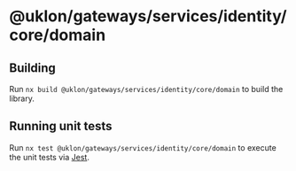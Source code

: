 # @uklon/gateways/services/identity/core/domain

## Building

Run `nx build @uklon/gateways/services/identity/core/domain` to build the library.

## Running unit tests

Run `nx test @uklon/gateways/services/identity/core/domain` to execute the unit tests via [Jest](https://jestjs.io).
